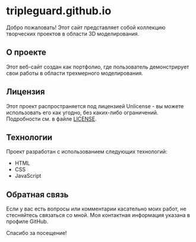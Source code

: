 # tripleguard.github.io
Добро пожаловать! Этот сайт представляет собой коллекцию творческих проектов в области 3D моделирования.

## О проекте
Этот веб-сайт создан как портфолио, где пользователь демонстрирует свои работы в области трехмерного моделирования.

## Лицензия
Этот проект распространяется под лицензией Unlicense - вы можете использовать его как угодно, без каких-либо ограничений. Подробности см. в файле [LICENSE](LICENSE).

## Технологии
Проект разработан с использованием следующих технологий:
- HTML
- CSS
- JavaScript
## Обратная связь
Если у вас есть вопросы или комментарии касательно моих работ, не стесняйтесь связаться со мной. Моя контактная информация указана в профиле GitHub.

Спасибо за посещение!
